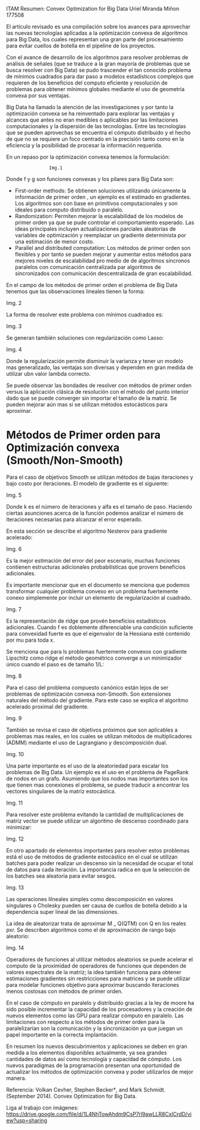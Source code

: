 ITAM 
Resumen: Convex Optimization for Big Data
Uriel Miranda Miñon 
177508

El artículo revisado es una compilación sobre los avances para aprovechar las nuevas tecnologías aplicadas a la optimización convexa de algoritmos para Big Data, los cuales representan una gran parte del procesamiento para evitar cuellos de botella en el pipeline de los proyectos.

Con el avance de desarrollo de los algoritmos para resolver problemas de análisis de señales (que se traduce a la gran mayoría de problemas que se busca resolver con Big Data) se pudo trascender el tan conocido problema de mínimos cuadrados para dar paso a modelos estadísticos complejos que requieren de los beneficios del computo eficiente y resolución de problemas para obtener mínimos globales mediante el uso de geometría convexa por sus ventajas.

Big Data ha llamado la atención de las investigaciones y por tanto la optimización convexa se ha reinventado para explorar las ventajas y alcances que antes no eran medibles o aplicables por las limitaciones computacionales y la dispersión de las tecnologías. Entre las tecnologías que se pueden aprovechas se encuentra el cómputo distribuido y el hecho de que no se requiere un foco centrado en la precisión tanto como en la eficiencia y la posibilidad de procesar la información requerida.

En un repaso por la optimización convexa tenemos la formulación:

 
					Img.1

Donde f y g son funciones convexas y los pilares para Big Data son:
-	First-order methods: Se obtienen soluciones utilizando únicamente la información de primer orden , un ejemplo es el estimado en gradientes. Los algoritmos son con base en primitivos computacionales y son ideales para computo distribuido o paralelo.
-	Randomization: Permiten mejorar la escalabilidad de los modelos de primer orden ya que se pude controlar el comportamiento esperado. Las ideas principales incluyen actualizaciones parciales aleatorias de variables de optimización y reemplazar un gradiente determinista por una estimación de menor costo.
-	Parallel and distributed computation: Los métodos de primer orden son flexibles y por tanto se pueden mejorar y aumentar estos métodos para mejores niveles de escalabilidad pro medio de de algoritmos síncronos paralelos con comunicación centralizada par algoritmos de sincronizados con comunicación descentralizada de gran escalabilidad.

En el campo de los métodos de primer orden el problema de Big Data tenemos que las observaciones lineales tienen la forma:

 
Img. 2

La forma de resolver este problema con mínimos cuadrados es:
 
Img. 3

Se generan también soluciones con regularización como Lasso:
 
Img. 4

Donde la regularización permite disminuir la varianza y tener un modelo mas generalizado, las ventajas son diversas y dependen en gran medida de utilizar ubn valor lambda correcto.

Se puede observar las bondades de resolver con métodos de primer orden versus la aplicación clásica de resolución con el método del punto interior dado que se puede converger sin importar el tamaño de la matriz. Se pueden mejorar aún mas si se utilizan métodos estocásticos para aproximar. 

# Métodos de Primer orden para Optimización convexa (Smooth/Non-Smooth)

Para el caso de objetivos Smooth se utilizan métodos de bajas iteraciones y bajo costo por iteraciones. El modelo de gradiente es el siguiente:

 
Img. 5

Donde k es el número de iteraciones y alfa es el tamaño de paso. Haciendo ciertas asunciones acerca de la función podemos analizar el número de iteraciones necesarias para alcanzar el error esperado. 

En esta sección se describe el algoritmo Nesterov para gradiente acelerado:

 Img. 6

Es la mejor estimación del error del peor escenario, muchas funciones contienen estructuras adicionales probabilísticas que provern beneficios adicionales.

Es importante mencionar que en el documento se menciona que podemos transformar cualquier problema convexo en un problema fuertemente conexo simplemente por incluir un elemento de regularización al cuadrado.

 
Img. 7

Es la representación de ridge que provén beneficios estadísticos adicionales. Cuando f es doblemente diferenciable una condición suficiente para convexidad fuerte es que el eigenvalor de la Hessiana esté contenido por mu para toda x. 

Se menciona que para ls problemas fuertemente convexos con gradiente Lipschitz como ridge el método geométrico converge a un minimizador único cuando el paso es de tamaño 1/L:

 
Img. 8

Para el caso del problema compuesto canónico están lejos de ser problemas de optimización convexa non-Smooth. Son extensiones naturales del método del gradiente. Para este caso se explica el algoritmo acelerado proximal del gradiente.
	 
Img. 9 

También se revisa el caso de objetivos próximos que son aplicables a problemas mas reales, en los cuales se utilizan métodos de multiplicadores (ADMM) mediante el uso de Lagrangiano y descomposición dual.

 
Img. 10

Una parte importante es el uso de la aleatoriedad para escalar los problemas de Big Data.  Un ejemplo es el uso en el problema de PageRank de nodos en un grafo. Asumiendo que los nodos mas importantes son los que tienen mas conexiones el problema, se puede traducir a encontrar los vectores singulares de la matríz estocástica.

  
Img. 11

Para resolver este problema evitando la cantidad de multiplicaciones de matriz vector se puede utilizar un algoritmo de descenso coordinado para minimizar:
 
Img. 12

En otro apartado de elementos importantes para resolver estos problemas está el uso de métodos de gradiente estocástico en el cual se utilizan batches para poder realizar un descenso sin la necesidad de ocupar el total de datos para cada iteración. La importancia radica en que la selección de los batches sea aleatoria para evitar sesgos.

 
Img. 13

Las operaciones lilneales simples como descomposición en valores singulares o Cholesky pueden ser causa de cuellos de botella debido a la dependencia super lineal de las dimensiones.

La idea de aleatorizar trata de aproximar M _ Q(QTM) con Q en los reales pxr. Se describen algoritmos como el de aproximación de rango bajo aleatorio:
 
Img. 14

Operadores de funciones al utilizar métodos aleatorios se puede acelerar el computo de la proximidad de operadores de funciones que dependen de valores espectrales de la matriz; la idea también funciona para obtener estimaciones  gradientes sin restricciones para matrices y se puede utilizar para modelar funciones objetivo para aproximar buscando iteraciones menos costosas con métodos de primer orden.

En el caso de cómputo en paralelo y distribuido gracias a la ley de moore ha sido posible incrementar la capacidad de los procesadores y la creación de nuevos elementos como las GPU para realizar cómputo en paralelo.
Las limitaciones con respecto a los métodos de primer orden para la paralelizarían son la comunicación y la sincronización ya que juegan un papel importante en la correcta implantación.

En resumen los nuevos descubrimientos y aplicaciones se deben en gran medida a los elementos disponibles actualmente, ya sea grandes cantidades de datos así como tecnología y capacidad de cómputo. Los nuevos paradigmas de la programación presentan una oportunidad de actualizar los métodos de optimización convexa  y poder utilizarlos de mejor manera.

Referencia:
Volkan Cevher, Stephen Becker†, and Mark Schmidt. (September 2014). Convex Optimization for Big Data.

Liga al trabajo con imágenes:
https://drive.google.com/file/d/1L4NhTowAhdm9CsP7rl9awLLR8CxlCrdD/view?usp=sharing
